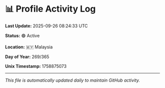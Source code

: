 # 📊 Profile Activity Log

**Last Update:** 2025-09-26 08:24:33 UTC

**Status:** 🟢 Active

**Location:** 🇲🇾 Malaysia

**Day of Year:** 269/365

**Unix Timestamp:** 1758875073

---

*This file is automatically updated daily to maintain GitHub activity.*
